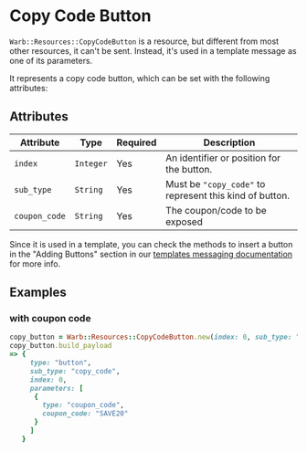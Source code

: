 # Copy Code Button

`Warb::Resources::CopyCodeButton` is a resource, but different from most other resources, it can't be sent. Instead, it's used in a template message as one of its parameters.

It represents a copy code button, which can be set with the following attributes:

## Attributes
|   Attribute  |    Type   | Required |                       Description                       |
|--------------|-----------|----------|---------------------------------------------------------|
| `index`      | `Integer` | Yes      | An identifier or position for the button.               |
| `sub_type`   | `String`  | Yes      | Must be `"copy_code"` to represent this kind of button. |
| `coupon_code`| `String`  | Yes      | The coupon/code to be exposed                           |

Since it is used in a template, you can check the methods to insert a button in the "Adding Buttons" section in our [templates messaging documentation](../messages/template.md) for more info.

## Examples
### with coupon code
```ruby
copy_button = Warb::Resources::CopyCodeButton.new(index: 0, sub_type: "copy_code", coupon_code: "SAVE20")
copy_button.build_payload
=> {
     type: "button",
     sub_type: "copy_code",
     index: 0,
     parameters: [
      { 
        type: "coupon_code", 
        coupon_code: "SAVE20" 
      }
     ]
   }
```
